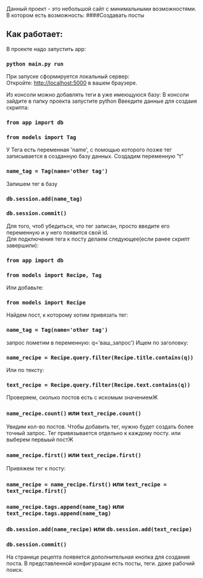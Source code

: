 Данный проект - это небольшой сайт с минимальными возможностями.
В котором есть возможность:
####Создавать посты





## Как работает:

В проекте надо запустить app: 

### `python main.py run`

При запуске сформируется локальный сервер:<br />
Откройте: [http://localhost:5000](http://localhost:5000) в вашем браузере.

Из консоли можно добавлять теги в уже имеющуюся базу:
В консоли зайдите в папку проекта
запустите python
Ввеедите данные для создаия скрипта:
### `from app import db`
### `from models import Tag`
У Тега есть переменная 'name', с помощью которого позже тег записывается в созданную базу данных.
Создадим переменную "t"
### `name_tag = Tag(name='other tag')`
Запишем тег в базу
### `db.session.add(name_tag)`
### `db.session.commit()`
Для того, чтоб убедиться, что тег записан, просто введите его переменную и у него появится свой id.<br />
Для подключения тега к посту делаем следующее(если ранее скрипт завершили):
### `from app import db`
### `from models import Recipe, Tag`
Или добавьте:
### `from models import Recipe`
Найдем пост, к которому хотим привязать тег:

### `name_tag = Tag(name='other tag')`
запрос пометим в переменную:
q='ваш_запрос')
Ищем по заголовку:
### `name_recipe = Recipe.query.filter(Recipe.title.contains(q))`
Или по тексту:
### `text_recipe = Recipe.query.filter(Recipe.text.contains(q))`
Проверяем, сколько постов есть с искомым значениемЖ
### `name_recipe.count()` или `text_recipe.count()`
Увидим кол-во постов.
Чтобы добавить тег, нужно будет создать более точный запрос. Тег привязывается отдельно к каждому посту.
или выберем первыый постЖ
### `name_recipe.first()` или `text_recipe.first()`
Привяжем тег к посту:
### `name_recipe = name_recipe.first()` или `text_recipe = text_recipe.first()`
### `name_recipe.tags.append(name_tag)` или `text_recipe.tags.append(name_tag)`

### `db.session.add(name_recipe)` или `db.session.add(text_recipe)`
### `db.session.commit()`

На странице рецепта появяется дополнительная кнопка для создания поста.
В представленной конфигурации есть посты, теги.
даже рабочий поиск.